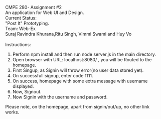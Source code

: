 CMPE 280- Assignment #2 <br/>
An application for Web UI and Design. <br/>
Current Status: <br/>
"Post It" Prototyping.<br/>
Team: Web-Ex<br/>
Suraj Ravindra Khurana,Ritu Singh, Vimmi Swami and Huy Vo<br/><br/>
Instructions:<br/>
1. Perform npm install  and then run node server.js in the main directory.<br/>
2. Open browser with URL: localhost:8080/ , you will be Routed to the homepage.<br/>
3. First Singup, as Signin will throw error(no user data stored yet).<br/>
4. On successfull signup, enter code 1111.<br/>
5. On success, homepage with some extra message with username displayed.<br/>
6. Now, Signout.<br/>
7. Now Signin with the username and password.<br/>

Please note, on the homepage, apart from signin/out/up, no other link works.